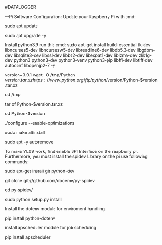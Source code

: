 #DATALOGGER

--Pi Software Configuration:
Update your Raspberry Pi with cmd: 

sudo apt update

sudo apt upgrade -y

Install python3.9
run this cmd:
sudo apt-get install build-essential tk-dev libncurses5-dev libncursesw5-dev libreadline6-dev libdb5.3-dev libgdbm-dev libsqlite3-dev libssl-dev libbz2-dev libexpat1-dev liblzma-dev zlib1g-dev python3 python3-dev python3-venv python3-pip libffi-dev libtiff-dev autoconf libopenjp2-7 -y

version=3.9.1
wget -O /tmp/Python-$version.tar.xz https://www.python.org/ftp/python/$version/Python-$version.tar.xz

cd /tmp

tar xf Python-$version.tar.xz

cd Python-$version

./configure --enable-optimizations

sudo make altinstall

sudo apt -y autoremove

To make YL69 work, first enable SPI Interface on the raspberry pi. 
Furthermore, you must install the spidev Library on the pi
use following commands: 

sudo apt-get install git python-dev

git clone git://github.com/doceme/py-spidev

cd py-spidev/

sudo python setup.py install

Install the dotenv module for enviroment handling

pip install python-dotenv

install apscheduler module for job scheduling

pip install apscheduler
